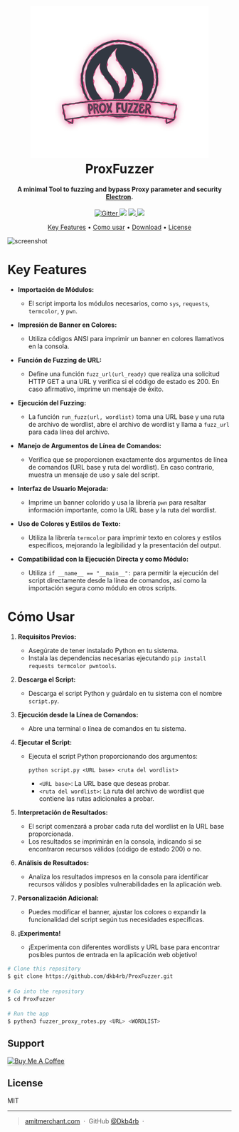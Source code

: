 
<h1 align="center">
  <br>
  <a href="http://www.amitmerchant.com/electron-markdownify"><img src="https://github.com/dkb4rb/ProxFuzzer/blob/main/assets/image.svg" alt="ProxFuzzer" width="400"></a>
  <br>
  ProxFuzzer
  <br>
</h1>

<h4 align="center">A minimal Tool to fuzzing and bypass Proxy parameter and security <a href="http://electron.atom.io" target="_blank">Electron</a>.</h4>

<p align="center">
  <a href="https://badge.fury.io/js/electron-markdownify">
    <img src="https://badge.fury.io/js/electron-markdownify.svg"
         alt="Gitter">
  </a>
  <a href="https://gitter.im/amitmerchant1990/electron-markdownify"><img src="https://badges.gitter.im/amitmerchant1990/electron-markdownify.svg"></a>
  <a href="https://saythanks.io/to/bullredeyes@gmail.com">
      <img src="https://img.shields.io/badge/SayThanks.io-%E2%98%BC-1EAEDB.svg">
  </a>
  <a href="https://www.paypal.me/AmitMerchant">
    <img src="https://img.shields.io/badge/$-donate-ff69b4.svg?maxAge=2592000&amp;style=flat">
  </a>
</p>

<p align="center">
  <a href="#key-features">Key Features</a> •
  <a href="#how-to-use">Como usar</a> •
  <a href="#download">Download</a> •
  <a href="#license">License</a>
</p>

![screenshot](https://raw.githubusercontent.com/amitmerchant1990/electron-markdownify/master/app/img/markdownify.gif)

# Key Features

- **Importación de Módulos:**
  - El script importa los módulos necesarios, como `sys`, `requests`, `termcolor`, y `pwn`.

- **Impresión de Banner en Colores:**
  - Utiliza códigos ANSI para imprimir un banner en colores llamativos en la consola.

- **Función de Fuzzing de URL:**
  - Define una función `fuzz_url(url_ready)` que realiza una solicitud HTTP GET a una URL y verifica si el código de estado es 200. En caso afirmativo, imprime un mensaje de éxito.

- **Ejecución del Fuzzing:**
  - La función `run_fuzz(url, wordlist)` toma una URL base y una ruta de archivo de wordlist, abre el archivo de wordlist y llama a `fuzz_url` para cada línea del archivo.

- **Manejo de Argumentos de Línea de Comandos:**
  - Verifica que se proporcionen exactamente dos argumentos de línea de comandos (URL base y ruta del wordlist). En caso contrario, muestra un mensaje de uso y sale del script.

- **Interfaz de Usuario Mejorada:**
  - Imprime un banner colorido y usa la librería `pwn` para resaltar información importante, como la URL base y la ruta del wordlist.

- **Uso de Colores y Estilos de Texto:**
  - Utiliza la librería `termcolor` para imprimir texto en colores y estilos específicos, mejorando la legibilidad y la presentación del output.

- **Compatibilidad con la Ejecución Directa y como Módulo:**
  - Utiliza `if __name__ == "__main__":` para permitir la ejecución del script directamente desde la línea de comandos, así como la importación segura como módulo en otros scripts.

# Cómo Usar

1. **Requisitos Previos:**
   - Asegúrate de tener instalado Python en tu sistema.
   - Instala las dependencias necesarias ejecutando `pip install requests termcolor pwntools`.

2. **Descarga el Script:**
   - Descarga el script Python y guárdalo en tu sistema con el nombre `script.py`.

3. **Ejecución desde la Línea de Comandos:**
   - Abre una terminal o línea de comandos en tu sistema.

4. **Ejecutar el Script:**
   - Ejecuta el script Python proporcionando dos argumentos:
     ```
     python script.py <URL base> <ruta del wordlist>
     ```
     - `<URL base>`: La URL base que deseas probar.
     - `<ruta del wordlist>`: La ruta del archivo de wordlist que contiene las rutas adicionales a probar.

5. **Interpretación de Resultados:**
   - El script comenzará a probar cada ruta del wordlist en la URL base proporcionada.
   - Los resultados se imprimirán en la consola, indicando si se encontraron recursos válidos (código de estado 200) o no.

6. **Análisis de Resultados:**
   - Analiza los resultados impresos en la consola para identificar recursos válidos y posibles vulnerabilidades en la aplicación web.

7. **Personalización Adicional:**
   - Puedes modificar el banner, ajustar los colores o expandir la funcionalidad del script según tus necesidades específicas.

8. **¡Experimenta!**
   - ¡Experimenta con diferentes wordlists y URL base para encontrar posibles puntos de entrada en la aplicación web objetivo!


```bash
# Clone this repository
$ git clone https://github.com/dkb4rb/ProxFuzzer.git

# Go into the repository
$ cd ProxFuzzer

# Run the app
$ python3 fuzzer_proxy_rotes.py <URL> <WORDLIST>
```

## Support

<a href="https://www.buymeacoffee.com/" target="_blank"><img src="https://www.buymeacoffee.com/assets/img/custom_images/purple_img.png" alt="Buy Me A Coffee" style="height: 41px !important;width: 174px !important;box-shadow: 0px 3px 2px 0px rgba(190, 190, 190, 0.5) !important;-webkit-box-shadow: 0px 3px 2px 0px rgba(190, 190, 190, 0.5) !important;" ></a>

## License

MIT

---

> [amitmerchant.com](https://dkb4rb.github.io) &nbsp;&middot;&nbsp;
> GitHub [@Dkb4rb](https://github.com/dkb4rb) &nbsp;&middot;&nbsp;

